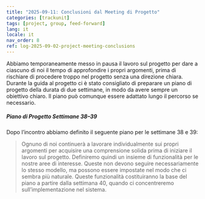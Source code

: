 ```yaml
---
title: "2025-09-11: Conclusioni dal Meeting di Progetto"
categories: [trackunit]
tags: [project, group, feed-forward]
lang: it
locale: it
nav_order: 8
ref: log-2025-09-02-project-meeting-conclusions
---
```

Abbiamo temporaneamente messo in pausa il lavoro sul progetto per dare a ciascuno di noi il tempo di approfondire i propri argomenti, prima di rischiare di procedere troppo nel progetto senza una direzione chiara.  
Durante la guida al progetto ci è stato consigliato di preparare un piano di progetto della durata di due settimane, in modo da avere sempre un obiettivo chiaro. Il piano può comunque essere adattato lungo il percorso se necessario.  

##### Piano di Progetto Settimane 38–39
Dopo l’incontro abbiamo definito il seguente piano per le settimane 38 e 39:
> Ognuno di noi continuerà a lavorare individualmente sui propri argomenti per acquisire una comprensione solida prima di iniziare il lavoro sul progetto. Definiremo quindi un insieme di funzionalità per le nostre aree di interesse. Queste non devono seguire necessariamente lo stesso modello, ma possono essere impostate nel modo che ci sembra più naturale. Queste funzionalità costituiranno la base del piano a partire dalla settimana 40, quando ci concentreremo sull’implementazione nel sistema.